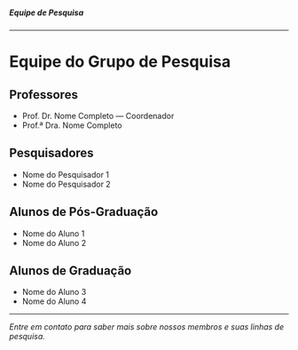 
##### __Equipe de Pesquisa__
---

# Equipe do Grupo de Pesquisa

## Professores

- Prof. Dr. Nome Completo — Coordenador
- Prof.ª Dra. Nome Completo

## Pesquisadores

- Nome do Pesquisador 1
- Nome do Pesquisador 2

## Alunos de Pós-Graduação

- Nome do Aluno 1
- Nome do Aluno 2

## Alunos de Graduação

- Nome do Aluno 3
- Nome do Aluno 4

---

_Entre em contato para saber mais sobre nossos membros e suas linhas de pesquisa._
